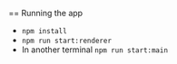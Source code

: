 == Running the app
* `npm install`
* `npm run start:renderer`
* In another terminal `npm run start:main`
